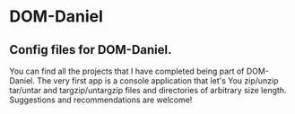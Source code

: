 # DOM-Daniel
Config files for DOM-Daniel.
----------------------------------------------------------------------------------


You can find all the projects that I have completed being part of DOM-Daniel.
The very first app is a console application that let's You zip/unzip tar/untar and targzip/untargzip files and directories of arbitrary size length. 
Suggestions and recommendations are welcome!
